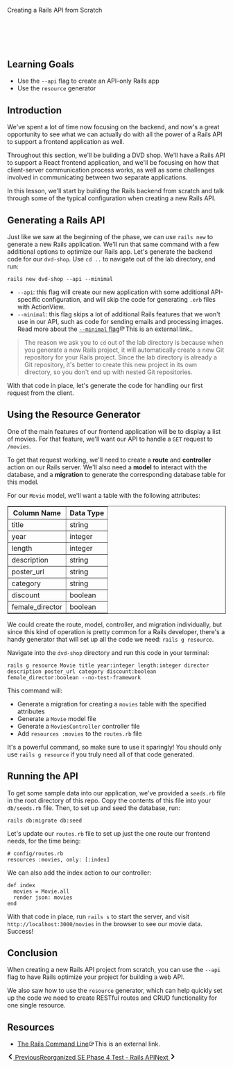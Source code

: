 Creating a Rails API from Scratch
<header class="fis-header" style="visibility: hidden;"><a class="fis-git-link" href="https://github.com/learn-co-curriculum/phase-4-creating-a-rails-api" target="_blank"><img id="repo-img" title="Open GitHub Repo" alt="GitHub Repo"></a><span><span data-reactroot="" class="external-link-indicator external-link-indicator__wrapper"><span><svg version="=&quot;1.1&quot;" xmlns="=&quot;http://www.w3.org/2000/svg&quot;" tabindex="0" name="IconExportLine" viewBox="0 0 1920 1920" width="1em" height="0.8rem" aria-hidden="true" role="presentation" focusable="false" style="fill: currentcolor; width: 1em; height: 0.8rem;"><g role="presentation">
    <g stroke="none" strokewidth="1" fillrule="evenodd">
        <path d="M1360 446.872l-113.12 113.12 160 160H960c-176.48 0-320 143.52-320 320v80h160v-80c0-88.16 71.76-160 160-160h446.88l-160 160 113.12 113.12 353.12-353.12L1360 446.872z"></path>
        <path d="M1040 1440H320V480h880V320H160v1280h1040v-400h-160z"></path>
    </g>
</g></svg><!-- react-empty: 5 --></span><span class="_1GLewti">This is an external link.</span></span></span><a class="fis-git-link" href="https://github.com/learn-co-curriculum/phase-4-creating-a-rails-api/issues/new" target="_blank"><img id="issue-img" title="Create New Issue" alt="Create New Issue"></a><span><span data-reactroot="" class="external-link-indicator external-link-indicator__wrapper"><span><svg version="=&quot;1.1&quot;" xmlns="=&quot;http://www.w3.org/2000/svg&quot;" tabindex="0" name="IconExportLine" viewBox="0 0 1920 1920" width="1em" height="0.8rem" aria-hidden="true" role="presentation" focusable="false" style="fill: currentcolor; width: 1em; height: 0.8rem;"><g role="presentation">
    <g stroke="none" strokewidth="1" fillrule="evenodd">
        <path d="M1360 446.872l-113.12 113.12 160 160H960c-176.48 0-320 143.52-320 320v80h160v-80c0-88.16 71.76-160 160-160h446.88l-160 160 113.12 113.12 353.12-353.12L1360 446.872z"></path>
        <path d="M1040 1440H320V480h880V320H160v1280h1040v-400h-160z"></path>
    </g>
</g></svg><!-- react-empty: 5 --></span><span class="_1GLewti">This is an external link.</span></span></span></header>  <h2>Learning Goals</h2>  <ul> <li>Use the <code>--api</code> flag to create an API-only Rails app</li> <li>Use the <code>resource</code> generator</li> </ul>  <h2>Introduction</h2>  <p>We've spent a lot of time now focusing on the backend, and now's a great opportunity to see what we can actually do with all the power of a Rails API to support a frontend application as well.</p>  <p>Throughout this section, we'll be building a DVD shop. We'll have a Rails API to support a React frontend application, and we'll be focusing on how that client-server communication process works, as well as some challenges involved in communicating between two separate applications.</p>  <p>In this lesson, we'll start by building the Rails backend from scratch and talk through some of the typical configuration when creating a new Rails API.</p>  <h2>Generating a Rails API</h2>  <p>Just like we saw at the beginning of the phase, we can use <code>rails new</code> to generate a new Rails application. We'll run that same command with a few additional options to optimize our Rails app. Let's generate the backend code for our <code>dvd-shop</code>. Use <code>cd ..</code> to navigate out of the lab directory, and run:</p> <pre><code>rails new dvd-shop --api --minimal </code></pre> <ul> <li>
<code>--api</code>: this flag will create our new application with some additional API-specific configuration, and will skip the code for generating <code>.erb</code> files with ActionView.</li> <li>
<code>--minimal</code>: this flag skips a lot of additional Rails features that we won't use in our API, such as code for sending emails and processing images. Read more about the <a href="https://bigbinary.com/blog/rails-6-1-adds-minimal-option-support" target="_blank"><code>--minimal</code> flag</a><span><span data-reactroot="" class="external-link-indicator external-link-indicator__wrapper"><span><svg version="=&quot;1.1&quot;" xmlns="=&quot;http://www.w3.org/2000/svg&quot;" tabindex="0" name="IconExportLine" viewBox="0 0 1920 1920" width="1em" height="0.8rem" aria-hidden="true" role="presentation" focusable="false" style="fill: currentcolor; width: 1em; height: 0.8rem;"><g role="presentation">
    <g stroke="none" strokewidth="1" fillrule="evenodd">
        <path d="M1360 446.872l-113.12 113.12 160 160H960c-176.48 0-320 143.52-320 320v80h160v-80c0-88.16 71.76-160 160-160h446.88l-160 160 113.12 113.12 353.12-353.12L1360 446.872z"></path>
        <path d="M1040 1440H320V480h880V320H160v1280h1040v-400h-160z"></path>
    </g>
</g></svg><!-- react-empty: 5 --></span><span class="_1GLewti">This is an external link.</span></span></span>.</li> </ul>  <blockquote> <p>The reason we ask you to <code>cd</code> out of the lab directory is because when you generate a new Rails project, it will automatically create a new Git repository for your Rails project. Since the lab directory is already a Git repository, it's better to create this new project in its own directory, so you don't end up with nested Git repositories.</p> </blockquote>  <p>With that code in place, let's generate the code for handling our first request from the client.</p>  <h2>Using the Resource Generator</h2>  <p>One of the main features of our frontend application will be to display a list of movies. For that feature, we'll want our API to handle a <code>GET</code> request to <code>/movies</code>.</p>  <p>To get that request working, we'll need to create a <strong>route</strong> and <strong>controller</strong> action on our Rails server. We'll also need a <strong>model</strong> to interact with the database, and a <strong>migration</strong> to generate the corresponding database table for this model.</p>  <p>For our <code>Movie</code> model, we'll want a table with the following attributes:</p>  <table border="1" cellpadding="4" cellspacing="0">   <tbody>
<tr>     <th>Column Name</th>     <th>Data Type</th>   </tr>   <tr>     <td>title</td>     <td>string</td>   </tr>   <tr>     <td>year</td>     <td>integer</td>   </tr>   <tr>     <td>length</td>     <td>integer</td>   </tr>   <tr>     <td>description</td>     <td>string</td>   </tr>   <tr>     <td>poster_url</td>     <td>string</td>   </tr>   <tr>     <td>category</td>     <td>string</td>   </tr>   <tr>     <td>discount</td>     <td>boolean</td>   </tr>   <tr>     <td>female_director</td>     <td>boolean</td>   </tr> </tbody>
</table>  <p>We could create the route, model, controller, and migration individually, but since this kind of operation is pretty common for a Rails developer, there's a handy generator that will set up all the code we need: <code>rails g resource</code>.</p>  <p>Navigate into the <code>dvd-shop</code> directory and run this code in your terminal:</p> <pre><code>rails g resource Movie title year:integer length:integer director description poster_url category discount:boolean female_director:boolean --no-test-framework </code></pre> <p>This command will:</p>  <ul> <li>Generate a migration for creating a <code>movies</code> table with the specified attributes</li> <li>Generate a <code>Movie</code> model file</li> <li>Generate a <code>MoviesController</code> controller file</li> <li>Add <code>resources :movies</code> to the <code>routes.rb</code> file</li> </ul>  <p>It's a powerful command, so make sure to use it sparingly! You should only use <code>rails g resource</code> if you truly need all of that code generated.</p>  <h2>Running the API</h2>  <p>To get some sample data into our application, we've provided a <code>seeds.rb</code> file in the root directory of this repo. Copy the contents of this file into your <code>db/seeds.rb</code> file. Then, to set up and seed the database, run:</p> <pre><code>rails db:migrate db:seed </code></pre> <p>Let's update our <code>routes.rb</code> file to set up just the one route our frontend needs, for the time being:</p> <pre><code># config/routes.rb<br>resources :movies, only: [:index] </code></pre> <p>We can also add the index action to our controller:</p> <pre><code>def index<br>  movies = Movie.all<br>  render json: movies<br>end </code></pre> <p>With that code in place, run <code>rails s</code> to start the server, and visit <code>http://localhost:3000/movies</code> in the browser to see our movie data. Success!</p>  <h2>Conclusion</h2>  <p>When creating a new Rails API project from scratch, you can use the <code>--api</code> flag to have Rails optimize your project for building a web API.</p>  <p>We also saw how to use the <code>resource</code> generator, which can help quickly set up the code we need to create RESTful routes and CRUD functionality for one single resource.</p>  <h2>Resources</h2>  <ul> <li><a href="https://guides.rubyonrails.org/command_line.html" target="_blank">The Rails Command Line</a><span><span data-reactroot="" class="external-link-indicator external-link-indicator__wrapper"><span><svg version="=&quot;1.1&quot;" xmlns="=&quot;http://www.w3.org/2000/svg&quot;" tabindex="0" name="IconExportLine" viewBox="0 0 1920 1920" width="1em" height="0.8rem" aria-hidden="true" role="presentation" focusable="false" style="fill: currentcolor; width: 1em; height: 0.8rem;"><g role="presentation">
    <g stroke="none" strokewidth="1" fillrule="evenodd">
        <path d="M1360 446.872l-113.12 113.12 160 160H960c-176.48 0-320 143.52-320 320v80h160v-80c0-88.16 71.76-160 160-160h446.88l-160 160 113.12 113.12 353.12-353.12L1360 446.872z"></path>
        <path d="M1040 1440H320V480h880V320H160v1280h1040v-400h-160z"></path>
    </g>
</g></svg><!-- react-empty: 5 --></span><span class="_1GLewti">This is an external link.</span></span></span></li> </ul></span></div><div class="content__footer"><a href="content/g390b057f64131e231d606c68fc936bd9" type="button" class="_1OIPJSt _3VBMzNv _3fSHh4K" style="margin: 0px;"><svg version="=&quot;1.1&quot;" xmlns="=&quot;http://www.w3.org/2000/svg&quot;" name="IconArrowOpenLeftSolid" viewBox="0 0 1920 1920" width="1em" height="1em" aria-hidden="true" role="presentation" focusable="false" style="fill: currentcolor; width: 1em; height: 1em;"><g role="presentation">
    <path d="M863.702 960l520.212-519.957c64.477-64.444 64.474-168.117.498-232.062-64.423-64.39-167.926-63.722-232.177.497L535.42 824.991c-37.06 37.041-52.817 87.042-47.37 135.009-5.447 47.967 10.31 97.968 47.37 135.009l616.816 616.513c64.251 64.22 167.754 64.887 232.177.497 63.976-63.945 63.979-167.618-.498-232.062L863.702 960z" stroke="none" strokewidth="1" fillrule="evenodd"></path>
</g></svg><span class="_3ABavlh _1tWPqVA"><!-- react-text: 1298 --> <!-- /react-text --><!-- react-text: 1299 -->Previous<!-- /react-text --></span></a><a href="modules" type="button" class="_1OIPJSt cU10BWr _3fSHh4K" style="margin: 0px;"><span class="_3ABavlh Xh1qnx6 _1Ro7sGY">Reorganized SE Phase 4 Test - Rails API</span></a><a href="content/g7b26d09d8375db3458cd9dd591971b27" type="button" class="_1OIPJSt _3VBMzNv _3fSHh4K" style="margin: 0px;"><span class="_3ABavlh _1tWPqVA"><!-- react-text: 1304 -->Next<!-- /react-text --><!-- react-text: 1305 --> <!-- /react-text --></span><svg version="=&quot;1.1&quot;" xmlns="=&quot;http://www.w3.org/2000/svg&quot;" name="IconArrowOpenRightSolid" viewBox="0 0 1920 1920" width="1em" height="1em" aria-hidden="true" role="presentation" focusable="false" style="fill: currentcolor; width: 1em; height: 1em;"><g role="presentation">
    <path d="M1055.631 960L535.42 440.043c-64.477-64.444-64.474-168.117-.498-232.062 64.423-64.39 167.926-63.722 232.177.497l616.816 616.513c37.06 37.041 52.817 87.042 47.37 135.009 5.447 47.967-10.31 97.968-47.37 135.009l-616.816 616.513c-64.251 64.22-167.754 64.887-232.177.497-63.976-63.945-63.979-167.618.498-232.062L1055.63 960z" stroke="none" strokewidth="1" fillrule="evenodd"></path>
</g></svg></a></div></div>

